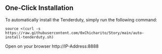 ## One-Click Installation
To automatically install the Tenderduty, simply run the following command:
```
source <(curl -s https://raw.githubusercontent.com/0xChicharito/Story/main/auto-install-tenderduty.sh)
```
Open on your browser http://IP-Address:8888
